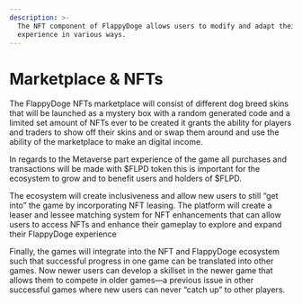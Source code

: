 ```yaml
---
description: >-
  The NFT component of FlappyDoge allows users to modify and adapt their in-game
  experience in various ways.
---
```


# Marketplace & NFTs

The FlappyDoge NFTs marketplace will consist of different dog breed skins that will be launched as a mystery box with a random generated code and a limited set amount of NFTs ever to be created it grants the ability for players and traders to show off their skins and or swap them around and use the ability of the marketplace to make an digital income.

In regards to the Metaverse part experience of the game all purchases and transactions will be made with $FLPD token this is important for the ecosystem to grow and to benefit users and holders of $FLPD.

The ecosystem will create inclusiveness and allow new users to still “get into” the game by incorporating NFT leasing. The platform will create a leaser and lessee matching system for NFT enhancements that can allow users to access NFTs and enhance their gameplay to explore and expand their FlappyDoge experience

Finally, the games will integrate into the NFT and FlappyDoge ecosystem such that successful progress in one game can be translated into other games.  Now newer users can develop a skillset in the newer game that allows them to compete in older games—a previous issue in other successful games where new users can never “catch up” to other players.


